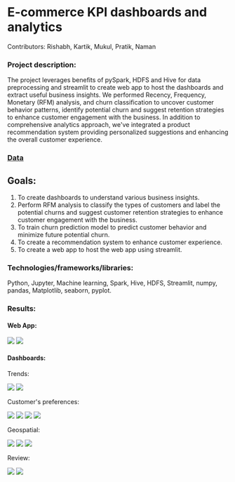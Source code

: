 # E-commerce KPI dashboards and analytics
Contributors: Rishabh, Kartik, Mukul, Pratik, Naman

### Project description: 
The project leverages benefits of pySpark, HDFS and Hive for data preprocessing and streamlit to create web app to host the dashboards and extract useful business insights. We performed Recency, Frequency, Monetary (RFM) analysis, and churn classification to uncover customer behavior patterns, identify potential churn and suggest retention strategies to enhance customer engagement with the business. In addition to comprehensive analytics approach, we've integrated a product recommendation system providing personalized suggestions and enhancing the overall customer experience. 

### [Data](https://drive.google.com/drive/folders/1pVRpTNfTgMeqpEHQ_Zz-GPc1c8M4KTza?usp=drive_link)

## Goals: 
1. To create dashboards to understand various business insights.
2. Perform RFM analysis to classify the types of customers and label the potential churns and suggest customer retention strategies to enhance customer engagement with the business.
3. To train churn prediction model to predict customer behavior and minimize future potential churn. 
4. To create a recommendation system to enhance customer experience.
5. To create a web app to host the web app using streamlit.

### Technologies/frameworks/libraries:
Python, Jupyter, Machine learning, Spark, Hive, HDFS, Streamlit, numpy, pandas, Matplotlib, seaborn, pyplot.

### Results:
#### Web App:
![](https://github.com/littlebear27/E-commerce-KPI-dashboards-and-analytics/blob/main/Results/Churn_pred_web.png)
![](https://github.com/littlebear27/E-commerce-KPI-dashboards-and-analytics/blob/main/Results/reccom.png)

#### Dashboards:
Trends:

![](https://github.com/littlebear27/E-commerce-KPI-dashboards-and-analytics/blob/main/Results/Trend1.png)
![](https://github.com/littlebear27/E-commerce-KPI-dashboards-and-analytics/blob/main/Results/Trend2.png)

Customer's preferences:

![](https://github.com/littlebear27/E-commerce-KPI-dashboards-and-analytics/blob/main/Results/Customer_prefereence1.png)
![](https://github.com/littlebear27/E-commerce-KPI-dashboards-and-analytics/blob/main/Results/Customer_prefernce2.png)
![](https://github.com/littlebear27/E-commerce-KPI-dashboards-and-analytics/blob/main/Results/Customer_prefernce3.png)
![](https://github.com/littlebear27/E-commerce-KPI-dashboards-and-analytics/blob/main/Results/Customer_prefernces4.png)

Geospatial:

![](https://github.com/littlebear27/E-commerce-KPI-dashboards-and-analytics/blob/main/Results/Geo1.png)
![](https://github.com/littlebear27/E-commerce-KPI-dashboards-and-analytics/blob/main/Results/Geo2.png)
![](https://github.com/littlebear27/E-commerce-KPI-dashboards-and-analytics/blob/main/Results/Geo3.png)

Review:

![](https://github.com/littlebear27/E-commerce-KPI-dashboards-and-analytics/blob/main/Results/review1.png)
![](https://github.com/littlebear27/E-commerce-KPI-dashboards-and-analytics/blob/main/Results/Review2.png)


